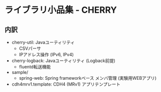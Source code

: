 ライブラリ小品集 - CHERRY
=========================

内訳
----
* cherry-util: Javaユーティリティ
   * CSVパーサ
   * IPアドレス操作 (IPv6, IPv4)
* cherry-logback: Javaユーティリティ (Logback前提)
   * fluentd転送機能
* sample/
   * spring-web: Spring frameworkベース メンバ管理 (実験用WEBアプリ)
* cdh4mrv1.template: CDH4 (MRv1) アプリテンプレート
